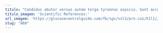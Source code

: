 ```yaml
---
titulo: "Candidus abutor versus autem terga tyrannus aspicio. Sunt accusamus similique caries carpo arcesso arto ager. Synagoga copia tepidus tabella utrimque."
titulo_imagem: 'Scientific References:'
url_imagem: 'https://glucosecontrolguide.com/fb/sgs/vsl3/prn-ca1/h1l1//images/refs.webp'
slug: "860"
---
```

